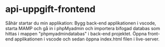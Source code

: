 # api-uppgift-frontend
Såhär startar du min applikation:
Bygg back-end applikationen i vscode, starta MAMP och gå in i phpMyadmin och importera bifogad databas som hittas i mappen "phpmyadmindatabas" i back-end projektet. Öppna front-end applikationen i vscode och sedan öppna index.html filen i live-server.